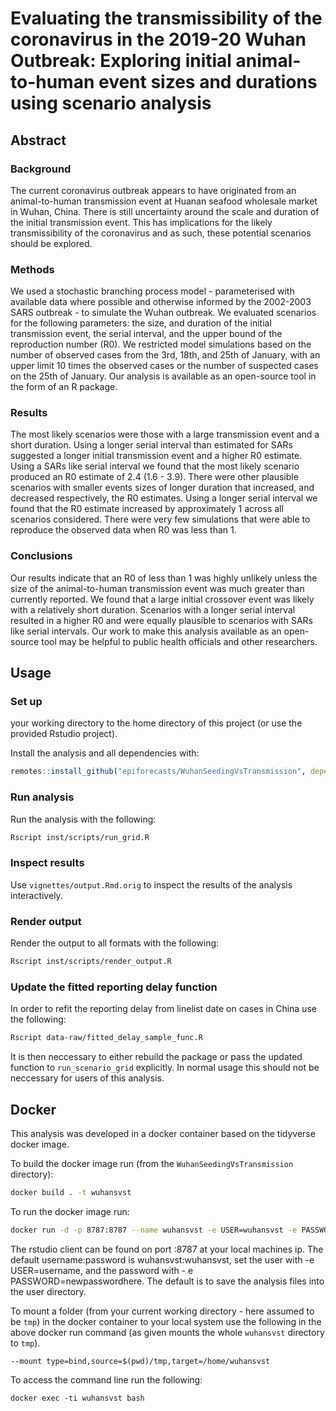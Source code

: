 # Evaluating the transmissibility of the coronavirus in the 2019-20 Wuhan Outbreak: Exploring initial animal-to-human event sizes and durations using scenario analysis

## Abstract

### Background

The current coronavirus outbreak appears to have originated from an animal-to-human transmission event at Huanan seafood wholesale market in Wuhan, China. There is still uncertainty around the scale and duration of the initial transmission event. This has implications for the likely transmissibility of the coronavirus and as such, these potential scenarios should be explored. 

### Methods

We used a stochastic branching process model - parameterised with available data where possible and otherwise informed by the 2002-2003 SARS outbreak - to simulate the Wuhan outbreak. We evaluated scenarios for the following parameters: the size, and duration of the initial transmission event, the serial interval, and the upper bound of the reproduction number (R0). We restricted model simulations based on the number of observed cases from the 3rd, 18th, and 25th of January, with an upper limit 10 times the observed cases or the number of suspected cases on the 25th of January. Our analysis is available as an open-source tool in the form of an R package.

### Results

The most likely scenarios were those with a large transmission event and a short duration. Using a longer serial interval than estimated for SARs suggested a longer initial transmission event and a higher R0 estimate. Using a SARs like serial interval we found that the most likely scenario produced an R0 estimate of 2.4 (1.6 - 3.9). There were other plausible scenarios with smaller events sizes of longer duration that increased, and decreased respectively, the R0 estimates. Using a longer serial interval we found that the R0 estimate increased by approximately 1 across all scenarios considered. There were very few simulations that were able to reproduce the observed data when R0 was less than 1. 

### Conclusions

Our results indicate that an R0 of less than 1 was highly unlikely unless the size of the animal-to-human transmission event was much greater than currently reported. We found that a large initial crossover event was likely with a relatively short duration. Scenarios with a longer serial interval resulted in a higher R0 and were equally plausible to scenarios with SARs like serial intervals. Our work to make this analysis available as an open-source tool may be helpful to public health officials and other researchers.

## Usage

### Set up

 your working directory to the home directory of this project (or use the provided Rstudio project).

Install the analysis and all dependencies with: 

```r
remotes::install_github("epiforecasts/WuhanSeedingVsTransmission", dependencies = TRUE)
```

### Run analysis

Run the analysis with the following:

```bash
Rscript inst/scripts/run_grid.R
```


### Inspect results

Use `vignettes/output.Rmd.orig` to inspect the results of the analysis interactively.


### Render output

Render the output to all formats with the following:

```bash
Rscript inst/scripts/render_output.R
```

### Update the fitted reporting delay function

In order to refit the reporting delay from linelist date on cases in China use the following:

```bash
Rscript data-raw/fitted_delay_sample_func.R
```

It is then neccessary to either rebuild the package or pass the updated function to `run_scenario_grid` explicitly. In normal usage this should not be neccessary for users of this analysis.

## Docker


This analysis was developed in a docker container based on the tidyverse docker image. 

To build the docker image run (from the `WuhanSeedingVsTransmission` directory):

```bash
docker build . -t wuhansvst
```

To run the docker image run:

```bash
docker run -d -p 8787:8787 --name wuhansvst -e USER=wuhansvst -e PASSWORD=wuhansvst wuhansvst
```

The rstudio client can be found on port :8787 at your local machines ip. The default username:password is wuhansvst:wuhansvst, set the user with -e USER=username, and the password with - e PASSWORD=newpasswordhere. The default is to save the analysis files into the user directory.

To mount a folder (from your current working directory - here assumed to be `tmp`) in the docker container to your local system use the following in the above docker run command (as given mounts the whole `wuhansvst` directory to `tmp`).

```{bash, eval = FALSE}
--mount type=bind,source=$(pwd)/tmp,target=/home/wuhansvst
```

To access the command line run the following:

```{bash, eval = FALSE}
docker exec -ti wuhansvst bash
```